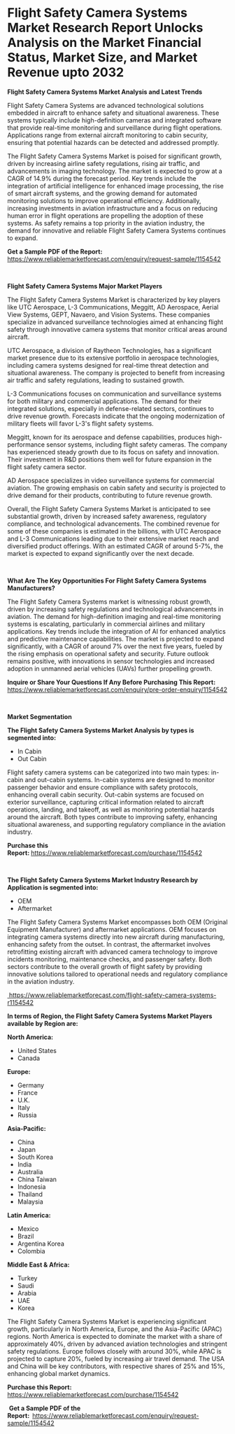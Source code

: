 <p><h1>Flight Safety Camera Systems Market Research Report Unlocks Analysis on the Market Financial Status, Market Size, and Market Revenue upto 2032</h1></p><p><strong>Flight Safety Camera Systems Market Analysis and Latest Trends</strong></p>
<p><p>Flight Safety Camera Systems are advanced technological solutions embedded in aircraft to enhance safety and situational awareness. These systems typically include high-definition cameras and integrated software that provide real-time monitoring and surveillance during flight operations. Applications range from external aircraft monitoring to cabin security, ensuring that potential hazards can be detected and addressed promptly.</p><p>The Flight Safety Camera Systems Market is poised for significant growth, driven by increasing airline safety regulations, rising air traffic, and advancements in imaging technology. The market is expected to grow at a CAGR of 14.9% during the forecast period. Key trends include the integration of artificial intelligence for enhanced image processing, the rise of smart aircraft systems, and the growing demand for automated monitoring solutions to improve operational efficiency. Additionally, increasing investments in aviation infrastructure and a focus on reducing human error in flight operations are propelling the adoption of these systems. As safety remains a top priority in the aviation industry, the demand for innovative and reliable Flight Safety Camera Systems continues to expand.</p></p>
<p><strong>Get a Sample PDF of the Report:&nbsp;</strong> <a href="https://www.reliablemarketforecast.com/enquiry/request-sample/1154542?utm_campaign=2479&utm_medium=2&utm_source=Github&utm_content=ia&utm_term=12042025&utm_id=flight-safety-camera-systems">https://www.reliablemarketforecast.com/enquiry/request-sample/1154542</a></p>
<p>&nbsp;</p>
<p><strong>Flight Safety Camera Systems Major Market Players</strong></p>
<p><p>The Flight Safety Camera Systems Market is characterized by key players like UTC Aerospace, L-3 Communications, Meggitt, AD Aerospace, Aerial View Systems, GEPT, Navaero, and Vision Systems. These companies specialize in advanced surveillance technologies aimed at enhancing flight safety through innovative camera systems that monitor critical areas around aircraft.</p><p>UTC Aerospace, a division of Raytheon Technologies, has a significant market presence due to its extensive portfolio in aerospace technologies, including camera systems designed for real-time threat detection and situational awareness. The company is projected to benefit from increasing air traffic and safety regulations, leading to sustained growth.</p><p>L-3 Communications focuses on communication and surveillance systems for both military and commercial applications. The demand for their integrated solutions, especially in defense-related sectors, continues to drive revenue growth. Forecasts indicate that the ongoing modernization of military fleets will favor L-3's flight safety systems.</p><p>Meggitt, known for its aerospace and defense capabilities, produces high-performance sensor systems, including flight safety cameras. The company has experienced steady growth due to its focus on safety and innovation. Their investment in R&D positions them well for future expansion in the flight safety camera sector.</p><p>AD Aerospace specializes in video surveillance systems for commercial aviation. The growing emphasis on cabin safety and security is projected to drive demand for their products, contributing to future revenue growth.</p><p>Overall, the Flight Safety Camera Systems Market is anticipated to see substantial growth, driven by increased safety awareness, regulatory compliance, and technological advancements. The combined revenue for some of these companies is estimated in the billions, with UTC Aerospace and L-3 Communications leading due to their extensive market reach and diversified product offerings. With an estimated CAGR of around 5-7%, the market is expected to expand significantly over the next decade.</p></p>
<p>&nbsp;</p>
<p><strong>What Are The Key Opportunities For Flight Safety Camera Systems Manufacturers?</strong></p>
<p><p>The Flight Safety Camera Systems market is witnessing robust growth, driven by increasing safety regulations and technological advancements in aviation. The demand for high-definition imaging and real-time monitoring systems is escalating, particularly in commercial airlines and military applications. Key trends include the integration of AI for enhanced analytics and predictive maintenance capabilities. The market is projected to expand significantly, with a CAGR of around 7% over the next five years, fueled by the rising emphasis on operational safety and security. Future outlook remains positive, with innovations in sensor technologies and increased adoption in unmanned aerial vehicles (UAVs) further propelling growth.</p></p>
<p><strong>Inquire or Share Your Questions If Any Before Purchasing This Report:</strong> <a href="https://www.reliablemarketforecast.com/enquiry/pre-order-enquiry/1154542?utm_campaign=2479&utm_medium=2&utm_source=Github&utm_content=ia&utm_term=12042025&utm_id=flight-safety-camera-systems">https://www.reliablemarketforecast.com/enquiry/pre-order-enquiry/1154542</a></p>
<p>&nbsp;</p>
<p><strong>Market Segmentation</strong></p>
<p><strong>The Flight Safety Camera Systems Market Analysis by types is segmented into:</strong></p>
<p><ul><li>In Cabin</li><li>Out Cabin</li></ul></p>
<p><p>Flight safety camera systems can be categorized into two main types: in-cabin and out-cabin systems. In-cabin systems are designed to monitor passenger behavior and ensure compliance with safety protocols, enhancing overall cabin security. Out-cabin systems are focused on exterior surveillance, capturing critical information related to aircraft operations, landing, and takeoff, as well as monitoring potential hazards around the aircraft. Both types contribute to improving safety, enhancing situational awareness, and supporting regulatory compliance in the aviation industry.</p></p>
<p><strong>Purchase this Report:&nbsp;</strong><a href="https://www.reliablemarketforecast.com/purchase/1154542?utm_campaign=2479&utm_medium=2&utm_source=Github&utm_content=ia&utm_term=12042025&utm_id=flight-safety-camera-systems">https://www.reliablemarketforecast.com/purchase/1154542</a></p>
<p>&nbsp;</p>
<p><strong>The Flight Safety Camera Systems Market Industry Research by Application is segmented into:</strong></p>
<p><ul><li>OEM</li><li>Aftermarket</li></ul></p>
<p><p>The Flight Safety Camera Systems Market encompasses both OEM (Original Equipment Manufacturer) and aftermarket applications. OEM focuses on integrating camera systems directly into new aircraft during manufacturing, enhancing safety from the outset. In contrast, the aftermarket involves retrofitting existing aircraft with advanced camera technology to improve incidents monitoring, maintenance checks, and passenger safety. Both sectors contribute to the overall growth of flight safety by providing innovative solutions tailored to operational needs and regulatory compliance in the aviation industry.</p></p>
<p><a href="https://www.reliablemarketforecast.com/flight-safety-camera-systems-r1154542?utm_campaign=2479&utm_medium=2&utm_source=Github&utm_content=ia&utm_term=12042025&utm_id=flight-safety-camera-systems">&nbsp;https://www.reliablemarketforecast.com/flight-safety-camera-systems-r1154542</a></p>
<p><strong>In terms of Region, the Flight Safety Camera Systems Market Players available by Region are:</strong></p>
<p>
    <p> <strong> North America: </strong>
        <ul>
            <li>United States</li>
            <li>Canada</li>
        </ul>
        </p> 
    <p> <strong> Europe: </strong>
        <ul>
            <li>Germany</li>
            <li>France</li>
            <li>U.K.</li>
            <li>Italy</li>
            <li>Russia</li>
        </ul>
        </p> 
    <p> <strong> Asia-Pacific: </strong>
        <ul>
            <li>China</li>
            <li>Japan</li>
            <li>South Korea</li>
            <li>India</li>
            <li>Australia</li>
            <li>China Taiwan</li>
            <li>Indonesia</li>
            <li>Thailand</li>
            <li>Malaysia</li>
        </ul>
        </p> 
    <p> <strong> Latin America: </strong>
        <ul>
            <li>Mexico</li>
            <li>Brazil</li>
            <li>Argentina Korea</li>
            <li>Colombia</li>
        </ul>
        </p> 
    <p> <strong> Middle East & Africa: </strong>
        <ul>
            <li>Turkey</li>
            <li>Saudi</li>
            <li>Arabia</li>
            <li>UAE</li>
            <li>Korea</li>
        </ul>
    </p>
    </p>
<p><p>The Flight Safety Camera Systems Market is experiencing significant growth, particularly in North America, Europe, and the Asia-Pacific (APAC) regions. North America is expected to dominate the market with a share of approximately 40%, driven by advanced aviation technologies and stringent safety regulations. Europe follows closely with around 30%, while APAC is projected to capture 20%, fueled by increasing air travel demand. The USA and China will be key contributors, with respective shares of 25% and 15%, enhancing global market dynamics.</p></p>
<p><strong>Purchase this Report: </strong><a href="https://www.reliablemarketforecast.com/purchase/1154542?utm_campaign=2479&utm_medium=2&utm_source=Github&utm_content=ia&utm_term=12042025&utm_id=flight-safety-camera-systems">https://www.reliablemarketforecast.com/purchase/1154542</a></p>
<p>&nbsp;<strong>Get a Sample PDF of the Report:&nbsp;&nbsp;</strong><a href="https://www.reliablemarketforecast.com/enquiry/request-sample/1154542?utm_campaign=2479&utm_medium=2&utm_source=Github&utm_content=ia&utm_term=12042025&utm_id=flight-safety-camera-systems">https://www.reliablemarketforecast.com/enquiry/request-sample/1154542</a></p>
<p><strong></strong></p>
<p><p></p><p></p><p></p></p>